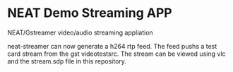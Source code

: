 # NEAT Demo Streaming APP

NEAT/Gstreamer video/audio streaming appliation

neat-streamer can now generate a h264 rtp feed. The feed pushs a test card
stream from the gst videotestsrc. The stream can be viewed using vlc and the
stream.sdp file in this repository.

